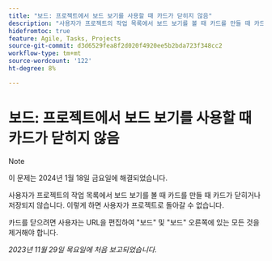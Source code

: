 ```yaml
---
title: "보드: 프로젝트에서 보드 보기를 사용할 때 카드가 닫히지 않음"
description: "사용자가 프로젝트의 작업 목록에서 보드 보기를 볼 때 카드를 만들 때 카드가 닫히거나 저장되지 않습니다. 따라서 사용자가 프로젝트로 돌아갈 수 없습니다."
hidefromtoc: true
feature: Agile, Tasks, Projects
source-git-commit: d3d6529fea8f2d020f4920ee5b2bda723f348cc2
workflow-type: tm+mt
source-wordcount: '122'
ht-degree: 8%

---
```



# 보드: 프로젝트에서 보드 보기를 사용할 때 카드가 닫히지 않음

>[!NOTE]
>
>이 문제는 2024년 1월 18일 금요일에 해결되었습니다.

사용자가 프로젝트의 작업 목록에서 보드 보기를 볼 때 카드를 만들 때 카드가 닫히거나 저장되지 않습니다. 이렇게 하면 사용자가 프로젝트로 돌아갈 수 없습니다.

카드를 닫으려면 사용자는 URL을 편집하여 &quot;보드&quot; 및 &quot;보드&quot; 오른쪽에 있는 모든 것을 제거해야 합니다.

_2023년 11월 29일 목요일에 처음 보고되었습니다._
